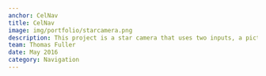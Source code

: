 ```yaml
---
anchor: CelNav
title: CelNav
image: img/portfolio/starcamera.png
description: This project is a star camera that uses two inputs, a picture of the stars, and a measurement of the camera's body orientation to determine the latitude and longitude from where the photograph was taken.  This research was done at the University of New Hampshire's <a href="https://ceps.unh.edu/mechanical-engineering/systems-controls">Advanced Controls Laboratory</a>, and was able to compute location accurate to approximately 3 nautical miles.  This led to publications at the American Astronomical Society publication number AAS 16-509, and a thesis, which can be found <a href="https://github.com/fsbr/startracker-thesis/blob/master/thesis.pdf">here</a>.
team: Thomas Fuller
date: May 2016
category: Navigation
---
```

